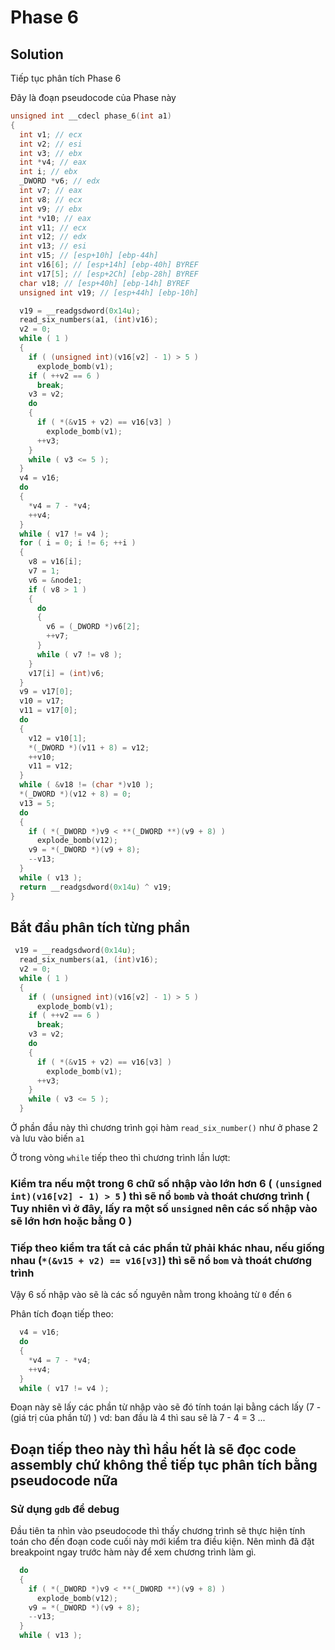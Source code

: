 # Phase 6

## Solution

Tiếp tục phân tích Phase 6 

Đây là đoạn pseudocode của Phase này

```c
unsigned int __cdecl phase_6(int a1)
{
  int v1; // ecx
  int v2; // esi
  int v3; // ebx
  int *v4; // eax
  int i; // ebx
  _DWORD *v6; // edx
  int v7; // eax
  int v8; // ecx
  int v9; // ebx
  int *v10; // eax
  int v11; // ecx
  int v12; // edx
  int v13; // esi
  int v15; // [esp+10h] [ebp-44h]
  int v16[6]; // [esp+14h] [ebp-40h] BYREF
  int v17[5]; // [esp+2Ch] [ebp-28h] BYREF
  char v18; // [esp+40h] [ebp-14h] BYREF
  unsigned int v19; // [esp+44h] [ebp-10h]

  v19 = __readgsdword(0x14u);
  read_six_numbers(a1, (int)v16);
  v2 = 0;
  while ( 1 )
  {
    if ( (unsigned int)(v16[v2] - 1) > 5 )
      explode_bomb(v1);
    if ( ++v2 == 6 )
      break;
    v3 = v2;
    do
    {
      if ( *(&v15 + v2) == v16[v3] )
        explode_bomb(v1);
      ++v3;
    }
    while ( v3 <= 5 );
  }
  v4 = v16;
  do
  {
    *v4 = 7 - *v4;
    ++v4;
  }
  while ( v17 != v4 );
  for ( i = 0; i != 6; ++i )
  {
    v8 = v16[i];
    v7 = 1;
    v6 = &node1;
    if ( v8 > 1 )
    {
      do
      {
        v6 = (_DWORD *)v6[2];
        ++v7;
      }
      while ( v7 != v8 );
    }
    v17[i] = (int)v6;
  }
  v9 = v17[0];
  v10 = v17;
  v11 = v17[0];
  do
  {
    v12 = v10[1];
    *(_DWORD *)(v11 + 8) = v12;
    ++v10;
    v11 = v12;
  }
  while ( &v18 != (char *)v10 );
  *(_DWORD *)(v12 + 8) = 0;
  v13 = 5;
  do
  {
    if ( *(_DWORD *)v9 < **(_DWORD **)(v9 + 8) )
      explode_bomb(v12);
    v9 = *(_DWORD *)(v9 + 8);
    --v13;
  }
  while ( v13 );
  return __readgsdword(0x14u) ^ v19;
}
```

## Bắt đầu phân tích từng phần 

```c
 v19 = __readgsdword(0x14u);
  read_six_numbers(a1, (int)v16);
  v2 = 0;
  while ( 1 )
  {
    if ( (unsigned int)(v16[v2] - 1) > 5 )
      explode_bomb(v1);
    if ( ++v2 == 6 )
      break;
    v3 = v2;
    do
    {
      if ( *(&v15 + v2) == v16[v3] )
        explode_bomb(v1);
      ++v3;
    }
    while ( v3 <= 5 );
  }
```

Ở phần đầu này thì chương trình gọi hàm `read_six_number()` như ở phase 2 và lưu vào biến `a1`

Ở trong vòng `while` tiếp theo thì chương trình lần lượt:

### Kiểm tra nếu một trong 6 chữ số nhập vào lớn hơn 6 ( `(unsigned int)(v16[v2] - 1) > 5` ) thì sẽ nổ `bomb` và thoát chương trình ( Tuy nhiên vì ở đây, lấy ra một số `unsigned` nên các số nhập vào sẽ lớn hơn hoặc bằng 0 )
### Tiếp theo kiểm tra tất cả các phần tử phải khác nhau, nếu giống nhau (`*(&v15 + v2) == v16[v3]`) thì sẽ nổ `bom` và thoát chương trình

Vậy 6 số nhập vào sẽ là các số nguyên nằm trong khoảng từ `0` đến `6`



Phân tích đoạn tiếp theo:

```c
  v4 = v16;
  do
  {
    *v4 = 7 - *v4;
    ++v4;
  }
  while ( v17 != v4 );
```

Đoạn này sẽ lấy các phần từ nhập vào sẽ đó tính toán lại bằng cách lấy (7 - (giá trị của phần tử) ) vd: ban đầu là 4 thì sau sẽ là 7 - 4  = 3 ...

## Đoạn tiếp theo này thì hầu hết là sẽ đọc code assembly chứ không thể tiếp tục phân tích bằng pseudocode nữa
### Sử dụng `gdb` để debug

Đầu tiên ta nhìn vào pseudocode thì thấy chương trình sẽ thực hiện tính toán cho đến đoạn code cuối này mới kiểm tra điều kiện. Nên mình đã đặt breakpoint ngay trước hàm này để xem chương trình làm gì.

```c
  do
  {
    if ( *(_DWORD *)v9 < **(_DWORD **)(v9 + 8) )
      explode_bomb(v12);
    v9 = *(_DWORD *)(v9 + 8);
    --v13;
  }
  while ( v13 );
```

